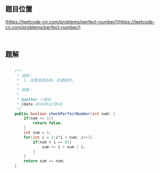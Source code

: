 ## 题目位置

[https://leetcode-cn.com/problems/perfect-number/](https://leetcode-cn.com/problems/perfect-number/)

<br/>

## 题解

```java

    /**
     * 说明：
     *  1、这题没做出来，总是超时。
     *
     * 思路：
     *
     * @author 小道仙
     * @date 2019年12月9日
     */
    public boolean checkPerfectNumber(int num) {
        if(num <= 1){
            return false;
        }
        int sum = 1;
        for(int i = 2;i*i < num; i++){
            if(num % i == 0){
                sum += i + num / i;
            }
        }
        return sum == num;
    }

```